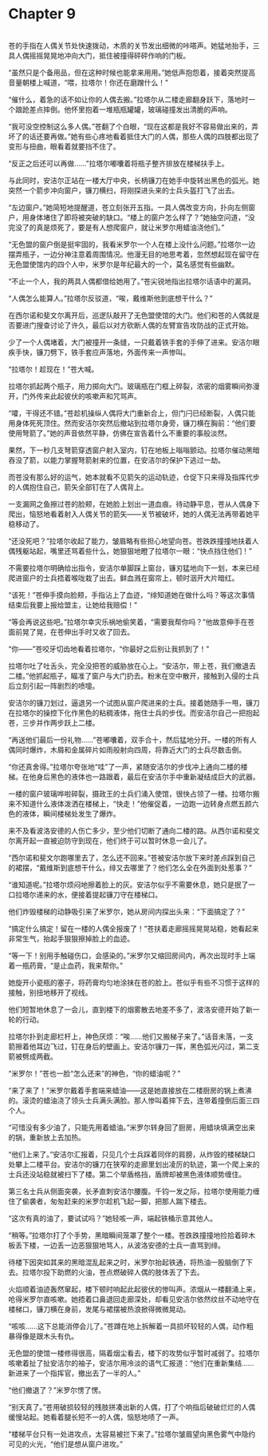 # Chapter 9

<br>
苍的手指在人偶关节处快速拨动，木质的关节发出细微的咔嗒声。她猛地抬手，三具人偶摇摇晃晃地冲向大门，抵住被撞得砰砰作响的门板。

“虽然只是个备用品，但在这种时候也能拿来用用。”她低声抱怨着，接着突然提高音量朝楼上喊道，“喂，拉塔尔！你还在磨蹭什么！”

“催什么，着急的话不如让你的人偶去搬。”拉塔尔从二楼走廊翻身跃下，落地时一个踉跄差点摔倒。他怀里抱着一堆瓶瓶罐罐，玻璃碰撞发出清脆的声响。

“我可没空控制这么多人偶。”苍翻了个白眼，“现在这都是我好不容易做出来的，弄坏了的话还要再做。”她有些心疼地看着抵住大门的人偶，那些人偶的四肢都出现了变形与扭曲，眼看着就要挡不住了。

“反正之后还可以再做……”拉塔尔嘟囔着将瓶子整齐排放在楼梯扶手上。

与此同时，安洁尔正站在一楼大厅中央，长柄镰刀在她手中旋转出黑色的弧光。她突然一个箭步冲向窗户，镰刀横扫，将刚探进头来的士兵头盔打飞了出去。

“左边窗户。”她简短地提醒道，苍立刻张开五指。一具人偶改变方向，扑向左侧窗户，用身体堵住了即将被突破的缺口。“楼上的窗户怎么样了？”她抽空问道，“没完没了的真是烦死了，要是有人想爬窗户，就让米罗尔用蜡油浇他们。”

“无色盟的窗户倒是挺牢固的，我看米罗尔一个人在楼上没什么问题。”拉塔尔一边摆弄瓶子，一边分神注意着周围情况。他漫无目的地思考着，忽然想起现在留守在无色盟使馆内的四个人中，米罗尔是年纪最大的一个，莫名感觉有些幽默。

“不止一个人，我的两具人偶都借给她用了。”苍尖锐地指出拉塔尔话语中的漏洞。

“人偶怎么能算人。”拉塔尔反驳道，“唉，戴维斯他到底想干什么？”

在西尔诺和斐文尔离开后，巡逻队敲开了无色盟使馆的大门。他们和苍的人偶就是否要进门搜查讨论了许久，最后以对方砍断人偶的左臂宣告攻防战的正式开始。

少了一个人偶堵着，大门被撞开一条缝，一只戴着铁手套的手伸了进来。安洁尔眼疾手快，镰刀劈下，铁手套应声落地，外面传来一声惨叫。

“拉塔尔！趁现在！”苍大喊。

拉塔尔抓起两个瓶子，用力掷向大门。玻璃瓶在门框上碎裂，浓密的烟雾瞬间弥漫开，门外传来此起彼伏的咳嗽声和咒骂声。

“嚯，干得还不错。”苍趁机操纵人偶将大门重新合上，但门闩已经断裂，人偶只能用身体死死顶住。然而安洁尔突然后撤站到拉塔尔身旁，镰刀横在胸前：“他们要使用弩箭了。”她的声音依然平静，仿佛在宣告着什么不重要的事般淡然。

果然，下一秒几支弩箭穿透窗户射入室内，钉在地板上嗡嗡颤动。拉塔尔催动黑暗吞没了箭，以能力掌握弩箭射来的位置，在安洁尔的保护下逃过一劫。

而苍没有那么好的运气，她本就看不见箭矢的运动轨迹，仓促下只来得及指挥代步的人偶抱住自己，箭矢全部钉在了人偶背上。

一支漏网之鱼擦过苍的脸颊，在她脸上划出一道血痕。待动静平息，苍从人偶身下爬出，恼怒地看着射入人偶关节的箭矢——关节被破坏，她的人偶无法再带着她平稳移动了。

“还没死吧？”拉塔尔收起了能力，皱眉略有些担心地望向苍。苍跌跌撞撞地扶着人偶残躯站起，嘴里还骂着些什么，她狠狠地瞪了拉塔尔一眼：“快点挡住他们！”

不需要拉塔尔明确给出指令，安洁尔单脚踩上窗台，镰刃猛地向下一划，本来已经爬进窗户的士兵捂着喉咙栽了出去。鲜血溅在窗帘上，顿时洇开大片暗红。

“该死！”苍伸手摸向脸颊，手指沾上了血迹，“绯知道她在做什么吗？等这次事情结束后我要上报给盟主，让她给我赔偿！”

“等会再说这些吧。”拉塔尔幸灾乐祸地偷笑着，“需要我帮你吗？”他故意伸手在苍面前晃了晃，在苍伸出手时又收了回去。

“你——”苍咬牙切齿地看着拉塔尔，“你最好之后别让我抓到了！”

拉塔尔吐了吐舌头，完全没把苍的威胁放在心上。“安洁尔，带上苍，我们撤退去二楼。”他抓起瓶子，瞄准了窗户与大门扔去。粉末在空中散开，接触到入侵的士兵后立刻引起一阵剧烈的喷嚏。

安洁尔的镰刀划过，逼退另一个试图从窗户爬进来的士兵。接着她随手一甩，镰刀在拉塔尔的操控下化作黑色的粘稠液体，拖住士兵的步伐。而安洁尔自己一把抱起苍，三步并作两步跃上二楼。

“再送他们最后一份礼物……”苍嘟囔着，双手合十，然后猛地分开。一楼的所有人偶同时爆炸，木屑和金属碎片如雨般射向四周，将靠近大门的士兵尽数击倒。

“你还真舍得。”拉塔尔夸张地“哇”了一声，紧随安洁尔的步伐冲上通向二楼的楼梯。在他身后黑色的液体也一路跟着，最后在安洁尔手中重新凝结成巨大的武器。

一楼的窗户玻璃哗啦碎裂，摄政王的士兵们涌入使馆，很快占领了一楼。拉塔尔搬来不知道什么液体泼洒在楼梯上，“快走！”他催促着，一边跑一边转身点燃五颜六色的液体，瞬间楼梯处发生了爆炸。

来不及看波洛安德的人伤亡多少，至少他们切断了通向二楼的路。从西尔诺和斐文尔离开起一直被迫防守到现在，他们终于可以暂时休息一会儿了。

“西尔诺和斐文尔跑哪里去了，怎么还不回来。”苍被安洁尔放下来时差点踩到自己的裙摆，“戴维斯到底想干什么，绯又去哪里了？他们怎么全在外面到处惹事？”

“谁知道呢。”拉塔尔烦闷地擦着脸上的灰。安洁尔似乎不需要休息，她只是抿了一口拉塔尔递来的水，便接着提起镰刀守在楼梯口。

他们炸毁楼梯的动静吸引来了米罗尔，她从房间内探出头来：“下面搞定了？”

“搞定什么搞定！留在一楼的人偶全报废了！”苍扶着走廊摇摇晃晃站稳，她看起来非常生气，抬起手狠狠擦掉脸上的血迹。

“等一下！别用手触碰伤口，会感染的。”米罗尔又缩回房间内，再次出现时手上端着一瓶药膏，“是止血药，我来帮你。”

她旋开小瓷瓶的塞子，将药膏均匀地涂抹在苍的脸上。苍似乎有些不习惯于这样的接触，别扭地移开了视线。

他们短暂地休息了一会儿，直到楼下的烟雾散去地差不多了，波洛安德开始了新一轮的行动。

拉塔尔扑到走廊栏杆上，神色厌烦：“唉……他们又搬梯子来了。”话音未落，一支箭擦着他耳边飞过，钉在身后的壁画上。安洁尔镰刀一挥，黑色弧光闪过，第二支箭被劈成两截。

“米罗尔！”苍也一脸“怎么还来”的神色，“你的蜡油呢？”

“来了来了！”米罗尔戴着手套端来蜡油——这是她直接放在二楼厨房的锅上煮沸的。滚烫的蜡油浇了领头士兵满头满脸。那人惨叫着摔下去，连带着撞倒后面三四个人。

“可惜没有多少油了，只能先用着蜡油。”米罗尔转身回了厨房，用蜡块填满空出来的锅，重新放上去加热。

“他们上来了。”安洁尔汇报着，只见几个士兵踩着同伴的肩膀，从炸毁的楼梯缺口处攀上二楼平台。安洁尔的镰刀在狭窄的走廊里划出凌厉的轨迹，第一个爬上来的士兵还没站稳就被扫下了楼。第二个举盾格挡，盾牌却被黑色液体顺势缠住。

第三名士兵从侧面突袭，长矛直刺安洁尔腰腹。千钧一发之际，拉塔尔使用能力缠住了偷袭者，匆匆赶来的米罗尔趁机飞起一脚，把那人踹下楼去。

“这次有真的油了，要试试吗？”她轻咳一声，端起铁桶示意其他人。

“稍等。”拉塔尔打了个手势，黑暗瞬间笼罩了整个一楼。苍跌跌撞撞地捡拾着碎木板丢下楼，一边丢一边恶狠狠地骂人，从波洛安德的士兵一直骂到绯。

待楼下因突如其来的黑暗混乱起来之时，米罗尔抬起铁通，将热油一股脑倒了下去。拉塔尔投下助燃的火油，苍点燃破碎人偶的肢体丢了下去。

火焰顺着油迹轰然窜起，楼下顿时响起此起彼伏的惨叫声。浓烟从一楼翻涌上来，呛得米罗尔直咳嗽。她捂着口鼻退回走廊深处，却看见安洁尔依然纹丝不动地守在楼梯口，镰刀横在身前，发尾与裙摆被热浪掀得微微晃动。

“咳咳……这下总能消停会儿了。”苍蹲在地上拆解着一具损坏较轻的人偶，动作粗暴得像是跟木头有仇。

无色盟的使馆一楼修得很高，隔着烟尘看去，楼下的攻势似乎暂时减弱了。拉塔尔咳嗽着扯了扯安洁尔的袖子，安洁尔用冷淡的语气汇报道：“他们在重新集结……新进来了一个指挥官，撤出去了一半的人。”

“他们撤退了？”米罗尔愣了愣。

“别天真了。”苍用破损较轻的残肢拼凑出新的人偶，打了个响指后破破烂烂的人偶缓慢站起。她看着腿长短不一的人偶，恼怒地啧了一声。

“楼梯平台只有一处进攻点，太容易被拦下来了。”拉塔尔皱眉望向黑色雾气中隐约可见的火光，“他们是想从窗户进攻。”
